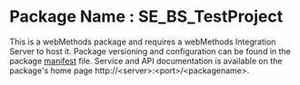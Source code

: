# Package Name : SE_BS_TestProject
This is a webMethods package and requires a webMethods Integration Server to host it. Package versioning and configuration can be found in the package [manifest](./SE_BS_TestProject/manifest.v3) file. Service and API documentation is available on the package's home page http://&lt;server&gt;:&lt;port&gt;/&lt;packagename>.